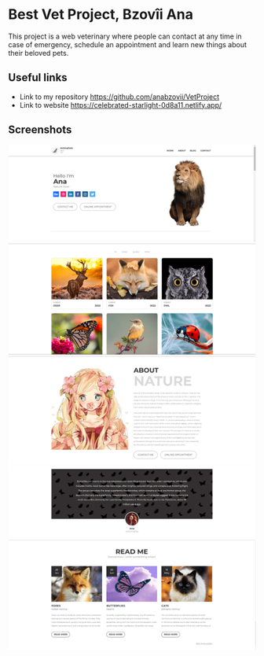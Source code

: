 # Best Vet Project, Bzovîi Ana
This project is a web veterinary where people can contact at any time in case of emergency, schedule an appointment and learn new things about their beloved pets.

## Useful links
-  Link to my repository https://github.com/anabzovii/VetProject
- Link to website https://celebrated-starlight-0d8a11.netlify.app/
## Screenshots
![alt text](assets/screenshoots/Screenshot%202024-02-28%20215431.png)
![alt text](assets/screenshoots/Screenshot%202024-02-28%20215449.png)
![alt text](assets/screenshoots/Screenshot%202024-02-28%20215501.png)
![alt text](assets/screenshoots/Screenshot%202024-02-28%20215514.png)
![alt text](assets/screenshoots/Screenshot%202024-02-28%20215525.png)
